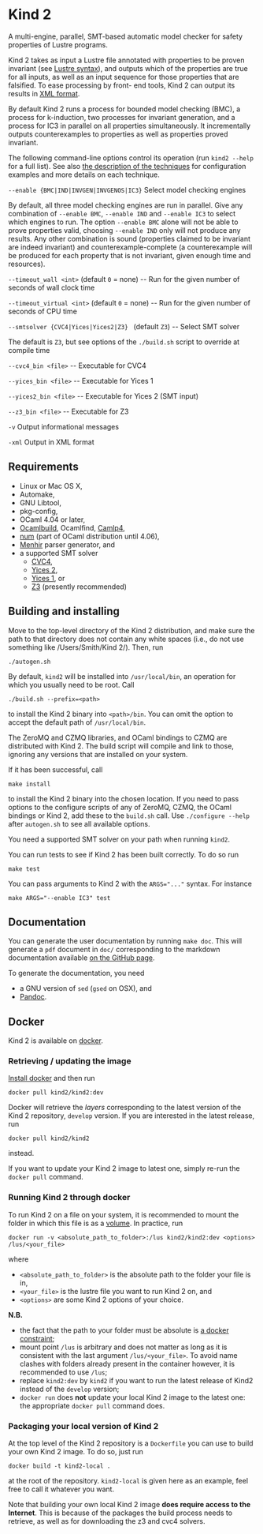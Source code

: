 # Kind 2

A multi-engine, parallel, SMT-based automatic model checker for safety properties of Lustre programs.

Kind 2 takes as input a Lustre file annotated with properties to be proven
invariant (see [Lustre syntax](./2_input/1_lustre.md#kind2-input)), and
outputs which of the properties are true for all inputs, as well as an input
sequence for those properties that are falsified. To ease processing by front-
end tools, Kind 2 can output its results in [XML format](./3_output/2_xml.md#xml-output).

By default Kind 2 runs a process for bounded model checking (BMC), a process
for k-induction, two processes for invariant generation, and a process for IC3
in parallel on all properties simultaneously. It incrementally outputs
counterexamples to properties as well as properties proved invariant.

The following command-line options control its operation (run `kind2 --help` for a full list). See also [the description of the techniques](./1_techniques/1_techniques.md#techniques) for configuration examples and more details on each technique.

`--enable {BMC|IND|INVGEN|INVGENOS|IC3}` Select model checking engines
   
By default, all three model checking engines are run in parallel. Give any combination of `--enable BMC`, `--enable IND` and `--enable IC3` to select which engines to run. The option `--enable BMC` alone will not be able to prove properties valid, choosing `--enable IND` only will not produce any results. Any other combination is sound (properties claimed to be invariant are indeed invariant) and counterexample-complete (a counterexample will be produced for each property that is not invariant, given enough time and resources).

`--timeout_wall <int>` (default `0` = none) -- Run for the given number of seconds of wall clock time

`--timeout_virtual <int>` (default `0` = none) -- Run for the given number of seconds of CPU time
 
`--smtsolver {CVC4|Yices|Yices2|Z3} ` (default `Z3`) -- Select SMT solver

The default is `Z3`, but see options of the `./build.sh` script to override at compile time
  
`--cvc4_bin <file>` -- Executable for CVC4

`--yices_bin <file>` -- Executable for Yices 1

`--yices2_bin <file>` -- Executable for Yices 2 (SMT input)

`--z3_bin <file>` -- Executable for Z3

`-v` Output informational messages

`-xml` Output in XML format


## Requirements

- Linux or Mac OS X,
- Automake,
- GNU Libtool,
- pkg-config,
- OCaml 4.04 or later,
- [Ocamlbuild](https://github.com/ocaml/ocamlbuild), Ocamlfind, [Camlp4](https://github.com/ocaml/camlp4),
- [num](https://github.com/ocaml/num) (part of OCaml distribution until 4.06),
- [Menhir](http://gallium.inria.fr/~fpottier/menhir/) parser generator, and
- a supported SMT solver
    - [CVC4](http://cvc4.cs.stanford.edu/),
    - [Yices 2](http://yices.csl.sri.com/),
    - [Yices 1](http://yices.csl.sri.com/old/download-yices1-full.shtml), or
    - [Z3](https://github.com/Z3Prover/z3) (presently recommended)

## Building and installing

Move to the top-level directory of the Kind 2 distribution, and make sure the path to that directory does not contain any white spaces (i.e., do not use something like /Users/Smith/Kind 2/). Then, run

    ./autogen.sh

By default, `kind2` will be installed into `/usr/local/bin`, an operation for which you usually need to be root. Call 

    ./build.sh --prefix=<path>
    
to install the Kind 2 binary into `<path>/bin`. You can omit the option to accept the default path of `/usr/local/bin`. 

The ZeroMQ and CZMQ libraries, and OCaml bindings to CZMQ are distributed with Kind 2. The build script will compile and link to those, ignoring any versions that are installed on your system. 

If it has been successful, call 

    make install

to install the Kind 2 binary into the chosen location. If you need to pass options to the configure scripts of any of ZeroMQ, CZMQ, the OCaml bindings or Kind 2, add these to the `build.sh` call. Use `./configure --help` after `autogen.sh` to see all available options.

You need a supported SMT solver on your path when running `kind2`.

You can run tests to see if Kind 2 has been built correctly. To do so run

    make test

You can pass arguments to Kind 2 with the `ARGS="..."` syntax. For instance

    make ARGS="--enable IC3" test


## Documentation

You can generate the user documentation by running `make doc`. This will generate a `pdf` document in `doc/` corresponding to the markdown documentation
available [on the GitHub page](https://github.com/kind2-mc/kind2/blob/develop/doc/usr/content/Home.md#kind-2).

To generate the documentation, you need

* a GNU version of `sed` (`gsed` on OSX), and
* [Pandoc](http://pandoc.org/).



## Docker

Kind 2 is available on [docker](https://hub.docker.com/r/kind2/kind2/).

### Retrieving / updating the image

[Install docker](https://www.docker.com/products/docker) and then run

```
docker pull kind2/kind2:dev
```

Docker will retrieve the *layers* corresponding to the latest version of the
Kind 2 repository, `develop` version. If you are interested in the latest
release, run

```
docker pull kind2/kind2
```

instead.

If you want to update your Kind 2 image to latest one, simply re-run the
`docker pull` command.

### Running Kind 2 through docker

To run Kind 2 on a file on your system, it is recommended to mount the folder in which this file is as a [volume](https://docs.docker.com/engine/tutorials/dockervolumes/#/mount-a-host-directory-as-a-data-volume).
In practice, run

```
docker run -v <absolute_path_to_folder>:/lus kind2/kind2:dev <options> /lus/<your_file>
```

where

- `<absolute_path_to_folder>` is the absolute path to the folder your file is
  in,
- `<your_file>` is the lustre file you want to run Kind 2 on, and
- `<options>` are some Kind 2 options of your choice.

**N.B.**

- the fact that the path to your folder must be absolute is [a docker constraint](https://docs.docker.com/engine/tutorials/dockervolumes/#/mount-a-host-directory-as-a-data-volume);
- mount point `/lus` is arbitrary and does not matter as long as it is
  consistent with the last argument `/lus/<your_file>`. To avoid name clashes
  with folders already present in the container however, it is recommended to
  use `/lus`;
- replace `kind2:dev` by `kind2` if you want to run the latest release of Kind2
  instead of the `develop` version;
- `docker run` does **not** update your local Kind 2 image to the latest one:
  the appropriate `docker pull` command does.

### Packaging your local version of Kind 2

At the top level of the Kind 2 repository is a `Dockerfile` you can use to
build your own Kind 2 image. To do so, just run

```
docker build -t kind2-local .
```

at the root of the repository. `kind2-local` is given here as an example, feel
free to call it whatever you want.

Note that building your own local Kind 2 image **does require access to the
Internet**. This is because of the packages the build process needs to
retrieve, as well as for downloading the z3 and cvc4 solvers.
